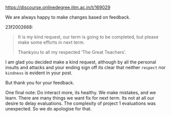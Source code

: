 https://discourse.onlinedegree.iitm.ac.in/t/169029

We are always happy to make changes based on feedback.</p>
<aside class="quote group-ds-students" data-post="310" data-topic="169029" data-username="23f2002668">
<div class="title">
<div class="quote-controls"></div>
 23f2002668:</div>
<blockquote>
<p>It is my kind request, our term is going to be completed, but please make some efforts in next term.</p>
<p>Thankyou to all my respected ‘The Great Teachers’.</p>
</blockquote>
</aside>
<p>I am glad you decided make a kind request, although by all the personal insults and attacks and your ending sign off its clear that neither <code>respect</code> nor <code>kindness</code> is evident in your post.</p>
<p>But thank you for your feedback.</p>
<p>One final note: Do interact more, its healthy. We make mistakes, and we learn. There are many things we want fix for next term. Its not at all our desire to delay evaluations. The complexity of project 1 evaluations was unexpected. So we do apologise for that.